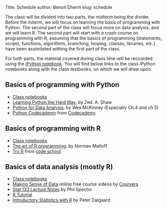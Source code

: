Title: Schedule
author: Benoit Dherin 
slug: schedule

The class will be divided into two parts, the midterm being the divider. 
Before the miterm, we will focus on learning the basis of programming 
with Python. The second part of the class will focus more on data analysis, and 
we will learn R. The second part will start with a crash course on programming with
R, assuming that the basics of programming (statements, scripts, functions, algorithms,
branching, looping, classes, libraries, etc.) have been assimilated withing the first
part of the class.

For both parts, the material covered during class time will be reccorded using the 
[iPython notebook](http://ipython.org/notebook.html). 
You will find below links to the class iPython notebooks along with the class 
textbooks, on which we will draw upon.

## Basics of programming with Python

* [Class notebooks](http://benoitdherin.github.io/python-basics/)
* [Learning Python the Hard Way](http://learnpythonthehardway.org/book/), by Zed. A. Shaw
* [Python for Data Analysis](http://proquest.safaribooksonline.com/book/programming/python/9781449323592), by Wes McKinney (Especially Ch.4 and ch.5)
* [Python Codecademy](http://www.codecademy.com/tracks/python) from [Codecademy](http://www.codecademy.com/)

## Basics of programming with R

* [Class notebooks](http://benoitdherin.github.io/R-basics)
* [The art of R programming](http://www.nostarch.com/artofr.htm), by Norman Matloff
* [Try R](http://tryr.codeschool.com) from [code school](https://www.codeschool.com)

## Basics of data analysis (mostly R)
 
* [Class notebooks](http://benoitdherin.github.io/data-analysis-with-R/)
* [Making Sense of Data](https://accounts.coursera.org/signin?course_id=970433&r=https%3A%2F%2Fclass.coursera.org%2Fintrostats-001%2Flecture&user_action=class&topic_name=Statistics%3A%20Making%20Sense%20of%20Data) online free course videos by [Coursera](https://www.coursera.org/)
* [Stat 133 Lecture Notes](http://www.stat.berkeley.edu/~s133/all2011.pdf) by Phil Spector
* [R Tutorial](http://www.r-tutor.com/)
* [Introductory Statistics with R](http://link.springer.com/book/10.1007/978-0-387-79054-1) by Peter Dalgaard
